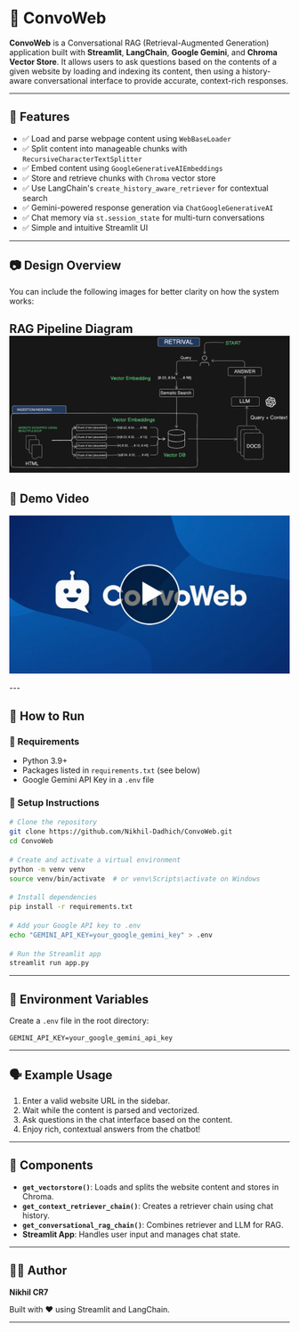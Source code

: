 # 🤖 ConvoWeb

**ConvoWeb** is a Conversational RAG (Retrieval-Augmented Generation) application built with **Streamlit**, **LangChain**, **Google Gemini**, and **Chroma Vector Store**. It allows users to ask questions based on the contents of a given website by loading and indexing its content, then using a history-aware conversational interface to provide accurate, context-rich responses.

---

## 🧠 Features

- ✅ Load and parse webpage content using `WebBaseLoader`
- ✅ Split content into manageable chunks with `RecursiveCharacterTextSplitter`
- ✅ Embed content using `GoogleGenerativeAIEmbeddings`
- ✅ Store and retrieve chunks with `Chroma` vector store
- ✅ Use LangChain's `create_history_aware_retriever` for contextual search
- ✅ Gemini-powered response generation via `ChatGoogleGenerativeAI`
- ✅ Chat memory via `st.session_state` for multi-turn conversations
- ✅ Simple and intuitive Streamlit UI

---

## 📷 Design Overview

You can include the following images for better clarity on how the system works:

 **RAG Pipeline Diagram**
 ![RAG Pipeline](https://github.com/Nikhil-Dadhich/ConvoWeb/blob/main/RAG.png)
---

## 🎥 Demo Video

<p align="center">
  <a href="https://youtu.be/prUNTRPsgAg">
    <img src="https://github.com/Nikhil-Dadhich/ConvoWeb/blob/main/ConvoWeb.jpg" alt="Watch the demo" width="800">
  </a>
</p>
---

## 🚀 How to Run

### 🔧 Requirements

- Python 3.9+
- Packages listed in `requirements.txt` (see below)
- Google Gemini API Key in a `.env` file

### 🧪 Setup Instructions

```bash
# Clone the repository
git clone https://github.com/Nikhil-Dadhich/ConvoWeb.git
cd ConvoWeb

# Create and activate a virtual environment
python -m venv venv
source venv/bin/activate  # or venv\Scripts\activate on Windows

# Install dependencies
pip install -r requirements.txt

# Add your Google API key to .env
echo "GEMINI_API_KEY=your_google_gemini_key" > .env

# Run the Streamlit app
streamlit run app.py
```

---

## 🔐 Environment Variables

Create a `.env` file in the root directory:

```env
GEMINI_API_KEY=your_google_gemini_api_key
```

---

## 🗣️ Example Usage

1. Enter a valid website URL in the sidebar.
2. Wait while the content is parsed and vectorized.
3. Ask questions in the chat interface based on the content.
4. Enjoy rich, contextual answers from the chatbot!

---

## 🧩 Components

- **`get_vectorstore()`**: Loads and splits the website content and stores in Chroma.
- **`get_context_retriever_chain()`**: Creates a retriever chain using chat history.
- **`get_conversational_rag_chain()`**: Combines retriever and LLM for RAG.
- **Streamlit App**: Handles user input and manages chat state.

---

## 👨‍💻 Author

**Nikhil CR7**

Built with ❤️ using Streamlit and LangChain.

---
